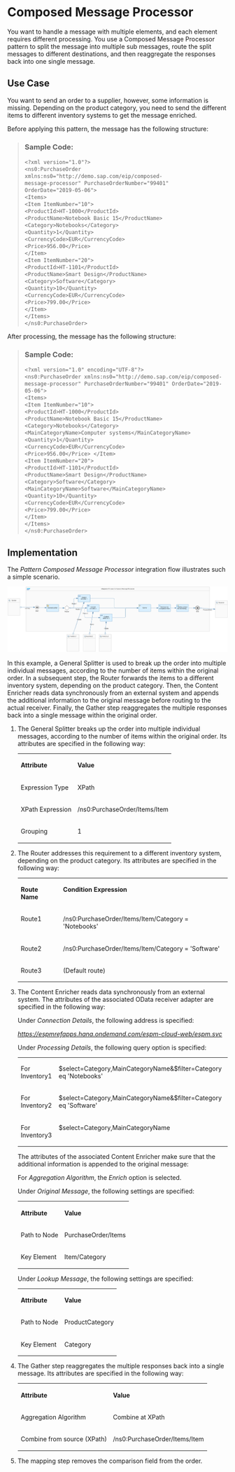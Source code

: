 <!-- loio353a11956dbc43d8a6146330e16680e4 -->

# Composed Message Processor

You want to handle a message with multiple elements, and each element requires different processing. You use a Composed Message Processor pattern to split the message into multiple sub messages, route the split messages to different destinations, and then reaggregate the responses back into one single message.



<a name="loio353a11956dbc43d8a6146330e16680e4__section_p1v_wsh_xjb"/>

## Use Case

You want to send an order to a supplier, however, some information is missing. Depending on the product category, you need to send the different items to different inventory systems to get the message enriched.

Before applying this pattern, the message has the following structure:

> ### Sample Code:  
> ```
> <?xml version="1.0"?>
> <ns0:PurchaseOrder
> xmlns:ns0="http://demo.sap.com/eip/composed-
> message-processor" PurchaseOrderNumber="99401"
> OrderDate="2019-05-06">
> <Items>
> <Item ItemNumber="10">
> <ProductId>HT-1000</ProductId>
> <ProductName>Notebook Basic 15</ProductName>
> <Category>Notebooks</Category>
> <Quantity>1</Quantity>
> <CurrencyCode>EUR</CurrencyCode>
> <Price>956.00</Price>
> </Item>
> <Item ItemNumber="20">
> <ProductId>HT-1101</ProductId>
> <ProductName>Smart Design</ProductName>
> <Category>Software</Category>
> <Quantity>10</Quantity>
> <CurrencyCode>EUR</CurrencyCode>
> <Price>799.00</Price>
> </Item>
> </Items>
> </ns0:PurchaseOrder>
> ```

After processing, the message has the following structure:

> ### Sample Code:  
> ```
> <?xml version="1.0" encoding="UTF-8"?> 
> <ns0:PurchaseOrder xmlns:ns0="http://demo.sap.com/eip/composed-message-processor" PurchaseOrderNumber="99401" OrderDate="2019-05-06"> 
> <Items> 
> <Item ItemNumber="10"> 
> <ProductId>HT-1000</ProductId> 
> <ProductName>Notebook Basic 15</ProductName> 
> <Category>Notebooks</Category> 
> <MainCategoryName>Computer systems</MainCategoryName> 
> <Quantity>1</Quantity> 
> <CurrencyCode>EUR</CurrencyCode> 
> <Price>956.00</Price> </Item> 
> <Item ItemNumber="20"> 
> <ProductId>HT-1101</ProductId> 
> <ProductName>Smart Design</ProductName> 
> <Category>Software</Category> 
> <MainCategoryName>Software</MainCategoryName> 
> <Quantity>10</Quantity> 
> <CurrencyCode>EUR</CurrencyCode> 
> <Price>799.00</Price> 
> </Item> 
> </Items> 
> </ns0:PurchaseOrder>
> ```



<a name="loio353a11956dbc43d8a6146330e16680e4__section_hdd_vsh_xjb"/>

## Implementation

The *Pattern Composed Message Processor* integration flow illustrates such a simple scenario.

![](images/Pattern_ComposedMessageProcessor_44b9b89.png)

In this example, a General Splitter is used to break up the order into multiple individual messages, according to the number of items within the original order. In a subsequent step, the Router forwards the items to a different inventory system, depending on the product category. Then, the Content Enricher reads data synchronously from an external system and appends the additional information to the original message before routing to the actual receiver. Finally, the Gather step reaggregates the multiple responses back into a single message within the original order.

1.  The General Splitter breaks up the order into multiple individual messages, according to the number of items within the original order. Its attributes are specified in the following way:


    <table>
    <tr>
    <th valign="top">

    Attribute


    
    </th>
    <th valign="top">

    Value


    
    </th>
    </tr>
    <tr>
    <td valign="top">
    
    Expression Type


    
    </td>
    <td valign="top">
    
    XPath


    
    </td>
    </tr>
    <tr>
    <td valign="top">
    
    XPath Expression


    
    </td>
    <td valign="top">
    
    /ns0:PurchaseOrder/Items/Item


    
    </td>
    </tr>
    <tr>
    <td valign="top">
    
    Grouping


    
    </td>
    <td valign="top">
    
    1


    
    </td>
    </tr>
    </table>
    
2.  The Router addresses this requirement to a different inventory system, depending on the product category. Its attributes are specified in the following way:


    <table>
    <tr>
    <th valign="top">

    Route Name


    
    </th>
    <th valign="top">

    Condition Expression


    
    </th>
    </tr>
    <tr>
    <td valign="top">
    
    Route1


    
    </td>
    <td valign="top">
    
    /ns0:PurchaseOrder/Items/Item/Category = 'Notebooks'


    
    </td>
    </tr>
    <tr>
    <td valign="top">
    
    Route2


    
    </td>
    <td valign="top">
    
    /ns0:PurchaseOrder/Items/Item/Category = 'Software'


    
    </td>
    </tr>
    <tr>
    <td valign="top">
    
    Route3


    
    </td>
    <td valign="top">
    
    \(Default route\)


    
    </td>
    </tr>
    </table>
    
3.  The Content Enricher reads data synchronously from an external system. The attributes of the associated OData receiver adapter are specified in the following way:

    Under *Connection Details*, the following address is specified:

    *https://espmrefapps.hana.ondemand.com/espm-cloud-web/espm.svc*

    Under *Processing Details*, the following query option is specified:


    <table>
    <tr>
    <td valign="top">
    
    For Inventory1


    
    </td>
    <td valign="top">
    
    $select=Category,MainCategoryName&$filter=Category eq 'Notebooks'


    
    </td>
    </tr>
    <tr>
    <td valign="top">
    
    For Inventory2


    
    </td>
    <td valign="top">
    
    $select=Category,MainCategoryName&$filter=Category eq 'Software'


    
    </td>
    </tr>
    <tr>
    <td valign="top">
    
    For Inventory3


    
    </td>
    <td valign="top">
    
    $select=Category,MainCategoryName


    
    </td>
    </tr>
    </table>
    
    The attributes of the associated Content Enricher make sure that the additional information is appended to the original message:

    For *Aggregation Algorithm*, the *Enrich* option is selected.

    Under *Original Message*, the following settings are specified:


    <table>
    <tr>
    <th valign="top">

    Attribute


    
    </th>
    <th valign="top">

    Value


    
    </th>
    </tr>
    <tr>
    <td valign="top">
    
    Path to Node


    
    </td>
    <td valign="top">
    
    PurchaseOrder/Items


    
    </td>
    </tr>
    <tr>
    <td valign="top">
    
    Key Element


    
    </td>
    <td valign="top">
    
    Item/Category


    
    </td>
    </tr>
    </table>
    
    Under *Lookup Message*, the following settings are specified:


    <table>
    <tr>
    <th valign="top">

    Attribute


    
    </th>
    <th valign="top">

    Value


    
    </th>
    </tr>
    <tr>
    <td valign="top">
    
    Path to Node


    
    </td>
    <td valign="top">
    
    ProductCategory


    
    </td>
    </tr>
    <tr>
    <td valign="top">
    
    Key Element


    
    </td>
    <td valign="top">
    
    Category


    
    </td>
    </tr>
    </table>
    
4.  The Gather step reaggregates the multiple responses back into a single message. Its attributes are specified in the following way:


    <table>
    <tr>
    <th valign="top">

    Attribute


    
    </th>
    <th valign="top">

    Value


    
    </th>
    </tr>
    <tr>
    <td valign="top">
    
    Aggregation Algorithm


    
    </td>
    <td valign="top">
    
    Combine at XPath


    
    </td>
    </tr>
    <tr>
    <td valign="top">
    
    Combine from source \(XPath\)


    
    </td>
    <td valign="top">
    
    /ns0:PurchaseOrder/Items/Item


    
    </td>
    </tr>
    </table>
    
5.  The mapping step removes the comparison field from the order.


